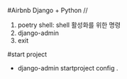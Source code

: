 #Airbnb Django + Python //

1. poetry shell: shell 활성화를 위한 명령
2. django-admin
3. exit

#start project

- django-admin startproject config .
